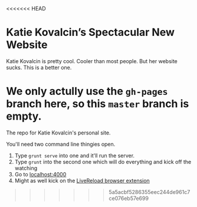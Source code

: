 <<<<<<< HEAD
# Katie Kovalcin’s Spectacular New Website

Katie Kovalcin is pretty cool. Cooler than most people. But her website sucks. This is a better one.

We only actully use the `gh-pages` branch here, so this `master` branch is empty.
=======
The repo for Katie Kovalcin's personal site.

You'll need two command line thingies open.

1. Type `grunt serve` into one and it'll run the server.
1. Type `grunt` into the second one which will do everything and kick off the watching
1. Go to [localhost:4000](http://localhost:4000/)
1. Might as well kick on the [LiveReload browser extension](http://feedback.livereload.com/knowledgebase/articles/86242-how-do-i-install-and-use-the-browser-extensions-)
>>>>>>> 5a5acbf5286355eec244de961c7ce076eb57e699
